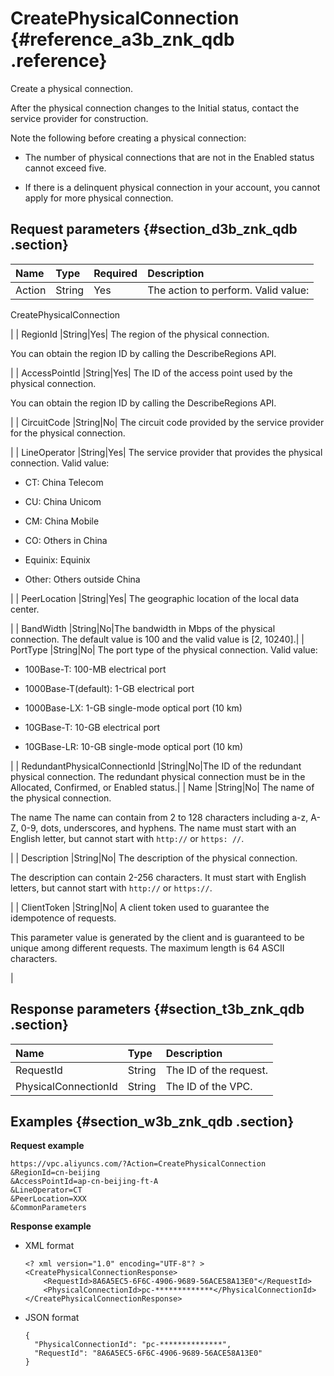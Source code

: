 # CreatePhysicalConnection {#reference_a3b_znk_qdb .reference}

Create a physical connection.

After the physical connection changes to the Initial status, contact the service provider for construction.

Note the following before creating a physical connection:

-   The number of physical connections that are not in the Enabled status cannot exceed five.

-   If there is a delinquent physical connection in your account, you cannot apply for more physical connection.


## Request parameters {#section_d3b_znk_qdb .section}

|Name|Type|Required|Description|
|:---|:---|:-------|:----------|
| Action |String|Yes| The action to perform. Valid value:

  CreatePhysicalConnection 

 |
| RegionId |String|Yes| The region of the physical connection.

 You can obtain the region ID by calling the DescribeRegions API.

 |
| AccessPointId |String|Yes| The ID of the access point used by the physical connection.

 You can obtain the region ID by calling the DescribeRegions API.

 |
| CircuitCode |String|No| The circuit code provided by the service provider for the physical connection.

 |
| LineOperator |String|Yes| The service provider that provides the physical connection. Valid value:

-    CT: China Telecom

-    CU: China Unicom

-    CM: China Mobile

-    CO: Others in China

-    Equinix: Equinix

-    Other: Others outside China


 |
| PeerLocation |String|Yes| The geographic location of the local data center.

 |
| BandWidth |String|No|The bandwidth in Mbps of the physical connection. The default value is 100 and the valid value is \[2, 10240\].|
| PortType |String|No| The port type of the physical connection. Valid value:

-    100Base-T: 100-MB electrical port

-    1000Base-T\(default\): 1-GB electrical port

-    1000Base-LX: 1-GB single-mode optical port \(10 km\)

-    10GBase-T: 10-GB electrical port

-    10GBase-LR: 10-GB single-mode optical port \(10 km\)


 |
| RedundantPhysicalConnectionId |String|No|The ID of the redundant physical connection. The redundant physical connection must be in the Allocated, Confirmed, or Enabled status.|
| Name |String|No| The name of the physical connection.

 The name The name can contain from 2 to 128 characters including a-z, A-Z, 0-9, dots, underscores, and hyphens. The name must start with an English letter, but cannot start with `http://` or `https: //`.

 |
| Description |String|No| The description of the physical connection.

 The description can contain 2-256 characters. It must start with English letters, but cannot start with `http://` or `https://`.

 |
| ClientToken |String|No| A client token used to guarantee the idempotence of requests.

 This parameter value is generated by the client and is guaranteed to be unique among different requests. The maximum length is 64 ASCII characters.

 |

## Response parameters {#section_t3b_znk_qdb .section}

|Name|Type|Description|
|:---|:---|:----------|
| RequestId |String|The ID of the request.|
| PhysicalConnectionId |String|The ID of the VPC.|

## Examples {#section_w3b_znk_qdb .section}

 **Request example** 

```
https://vpc.aliyuncs.com/?Action=CreatePhysicalConnection
&RegionId=cn-beijing
&AccessPointId=ap-cn-beijing-ft-A
&LineOperator=CT
&PeerLocation=XXX
&CommonParameters
```

 **Response example** 

-   XML format

    ```
    <? xml version="1.0" encoding="UTF-8"? >
    <CreatePhysicalConnectionResponse>
        <RequestId>8A6A5EC5-6F6C-4906-9689-56ACE58A13E0"</RequestId>
        <PhysicalConnectionId>pc-*************</PhysicalConnectionId>
    </CreatePhysicalConnectionResponse>
    ```

-   JSON format

    ```
    {
      "PhysicalConnectionId": "pc-**************",
      "RequestId": "8A6A5EC5-6F6C-4906-9689-56ACE58A13E0"
    }
    ```


